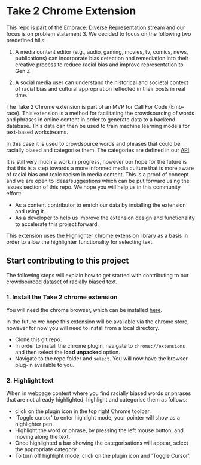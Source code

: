 # Take 2 Chrome Extension

This repo is part of the [Embrace: Diverse Representation](https://github.com/Call-for-Code/Embrace-Diverse-Representation) stream and our focus is on problem statement 3. We decided to focus on the following two predefined hills:

1. A media content editor (e.g., audio, gaming, movies, tv, comics, news, publications) can incorporate bias detection and remediation into their creative process to reduce racial bias and improve representation to Gen Z.

2. A social media user can understand the historical and societal context of racial bias and cultural appropriation reflected in their posts in real time.

The Take 2 Chrome extension is part of an MVP for Call For Code (Emb-race). This extension is a method for facilitating the crowdsourcing of words and phrases in online content in order to generate data to a backend database. This data can then be used to train machine learning models for text-based workstreams.

In this case it is used to crowdsource words and phrases that could be racially biased and categorise them. The categories are defined in our [API](https://github.com/embrace-call-for-code/taketwo-webapi). 

It is still very much a work in progress, however our hope for the future is that this is a step towards a more informed media culture that is more aware of racial bias and toxic racism in media content. This is a proof of concept and we are open to ideas/suggestions which can be put forward using the issues section of this repo. We hope you will help us in this community effort:

- As a content contributor to enrich our data by installing the extension and using it.
- As a developer to help us improve the extension design and functionality to accelerate this project forward.


This extension uses the [Highlighter chrome extension](https://github.com/jeromepl/highlighter) library as a basis in order to allow the highlighter functionality for selecting text. 


## Start contributing to this project

The following steps will explain how to get started with contributing to our crowdsourced dataset of racially biased text. 


### 1. Install the Take 2 chrome extension

You will need the chrome browser, which can be installed [here](https://www.google.co.uk/chrome/?brand=CHBD&gclid=Cj0KCQjwjer4BRCZARIsABK4QeVAQkotXkLJlBvJS2V7R2q9__Gk3PchSyhorcBNAZXx7JJwbDeRrBYaAk3TEALw_wcB&gclsrc=aw.ds). 

In the future we hope this extension will be available via the chrome store, however for now you will need to install from a local directory. 

- Clone this git repo. 
- In order to install the chrome plugin, navigate to `chrome://extensions` and then select the **load unpacked** option. 
- Navigate to the repo folder and `select`. You will now have the browser plug-in available to you. 

### 2. Highlight text

When in webpage content where you find racially biased words or phrases that are not already highlighted, highlight and categorise them as follows:

- click on the plugin icon in the top right Chrome toolbar. 
- 'Toggle cursor' to enter highlight mode, your pointer will show as a highlighter pen.
- Highlight the word or phrase, by pressing the left mouse button, and moving along the text.
- Once highlighted a bar showing the categorisations will appear, select the appropriate category.
- To turn off highlight mode, click on the plugin icon and 'Toggle Cursor'.





